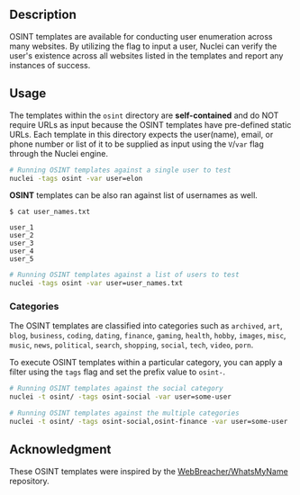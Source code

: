 ## Description

OSINT templates are available for conducting user enumeration across many websites. By utilizing the flag to input a user, Nuclei can verify the user's existence across all websites listed in the templates and report any instances of success.

## Usage

The templates within the `osint` directory are **self-contained** and do NOT require URLs as input because the OSINT templates have pre-defined static URLs. Each template in this directory expects the user(name), email, or phone number or list of it to be supplied as input using the `V`/`var` flag through the Nuclei engine.

```bash
# Running OSINT templates against a single user to test
nuclei -tags osint -var user=elon
```

**OSINT** templates can be also ran against list of usernames as well.

```console
$ cat user_names.txt

user_1
user_2
user_3
user_4
user_5
```

```bash
# Running OSINT templates against a list of users to test
nuclei -tags osint -var user=user_names.txt
```

### Categories

The OSINT templates are classified into categories such as `archived`, `art`, `blog`, `business`, `coding`, `dating`, `finance`, `gaming`, `health`, `hobby`, `images`, `misc`, `music`, `news`, `political`, `search`, `shopping`, `social`, `tech`, `video`, `porn`.

To execute OSINT templates within a particular category, you can apply a filter using the `tags` flag and set the prefix value to `osint-`.

```bash
# Running OSINT templates against the social category
nuclei -t osint/ -tags osint-social -var user=some-user

# Running OSINT templates against the multiple categories
nuclei -t osint/ -tags osint-social,osint-finance -var user=some-user
```

## Acknowledgment

These OSINT templates were inspired by the [WebBreacher/WhatsMyName](https://github.com/WebBreacher/WhatsMyName) repository.
